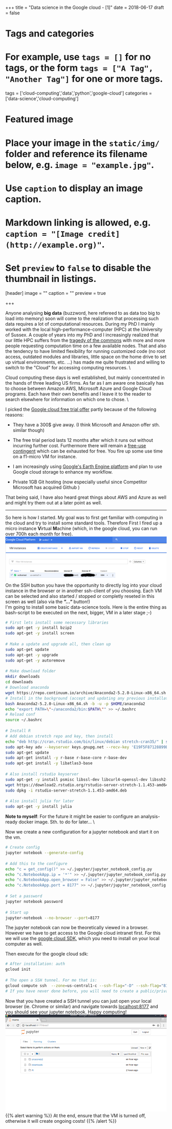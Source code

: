 +++
title = "Data science in the Google cloud - [1]"
date = 2018-06-17
draft = false

# Tags and categories
# For example, use `tags = []` for no tags, or the form `tags = ["A Tag", "Another Tag"]` for one or more tags.
tags = ['cloud-computing','data','python','google-cloud']
categories = ['data-science','cloud-computing']

# Featured image
# Place your image in the `static/img/` folder and reference its filename below, e.g. `image = "example.jpg"`.
# Use `caption` to display an image caption.
#   Markdown linking is allowed, e.g. `caption = "[Image credit](http://example.org)"`.
# Set `preview` to `false` to disable the thumbnail in listings.
[header]
image = ""
caption = ""
preview = true

+++

Anyone analysing __big data__ (buzzword, here refereed to as data too big to load into memory) soon will come to the realization that processing such data requires a lot of computational resources. During my PhD I mainly worked with the local high-performance-computer (HPC) at the University of Sussex. A couple of years into my PhD and I increasingly realized that our little HPC suffers from the [tragedy of the commons](https://en.wikipedia.org/wiki/Tragedy_of_the_commons) with more and more people requesting computation time on a few available nodes.  That and also the tendency to have limited flexibility for running customized code (no root access, outdated modules and libraries, little space on the home drive to set up virtual environments, etc. ...) has made me quite frustrated and willing to switch to the "Cloud" for accessing computing resources.
\

Cloud computing these days is well established, but mainly concentrated in the hands of three leading US firms. As far as I am aware one basically has to choose between Amazon AWS, Microsoft Azure and Google Cloud programs. Each have their own benefits and I leave it to the reader to search elsewhere for information on which one to chose.
\

I picked the [Google cloud free trial offer](https://cloud.google.com/free-trial/) partly because of the following reasons:

* They have a 300$ give away. (I think Microsoft and Amazon offer sth. similar though)

* The free trial period lasts 12 months after which it runs out without incurring further cost. Furthermore there will remain a [free-use contingent](https://cloud.google.com/free/) which can be exhausted for free. You fire up some use time on a f1-micro VM for instance.

* I am increasingly using [Google's Earth Engine platform](https://earthengine.google.com/) and plan to use Google cloud storage to enhance my workflow.

* Private 1GB Git hosting (now especially useful since Competitor Microsoft has acquired Github )


That being said, I have also heard great things about AWS and Azure as well and might try them out at a later point as well.

<hr>

So here is how I started. My goal was to first get familiar with computing in the cloud and try to install some standard tools. Therefore
First I fired up a micro instance **V**irtual **M**achine (which, in the google cloud, you can run over 700h each month for free).
![Micro instance in Google cloud ](/img/posts/GoogleCloudInstance.png)
On the SSH button you have the opportunity to directly log into your cloud instance in the browser or in another ssh-client of you choosing.
Each VM can be selected and also started / stopped or completly reseted in this screen as well (also via the ***"..."*** button!)
\
I'm going to install some basic data-science tools.
Here is the entire thing as bash-script to be executed on the next, bigger, VM in a later stage ;-)

```bash
# First lets install some necessary libraries
sudo apt-get -y install bzip2
sudo apt-get -y install screen

# Make a update and upgrade all, then clean up
sudo apt-get update
sudo apt-get -y upgrade
sudo apt-get -y autoremove

# Make download folder
mkdir downloads
cd downloads
# Download anaconda
wget https://repo.continuum.io/archive/Anaconda2-5.2.0-Linux-x86_64.sh
# Install in the background (accept and updating any previous installations)
bash Anaconda2-5.2.0-Linux-x86_64.sh -b -u -p $HOME/anaconda2
echo "export PATH=\"~/anaconda2/bin:$PATH\"" >> ~/.bashrc
# Reload conf
source ~/.bashrc

# Install R
# Add debian stretch repo and key, then install
echo "deb http://cran.rstudio.com/bin/linux/debian stretch-cran35/" | sudo tee -a /etc/apt/sources.list
sudo apt-key adv --keyserver keys.gnupg.net --recv-key 'E19F5F87128899B192B1A2C2AD5F960A256A04AF'
sudo apt-get update
sudo apt-get install -y r-base r-base-core r-base-dev
sudo apt-get install -y libatlas3-base

# Also install rstudio keyserver
sudo apt-get -y install psmisc libssl-dev libcurl4-openssl-dev libssh2-1-dev
wget https://download2.rstudio.org/rstudio-server-stretch-1.1.453-amd64.deb
sudo dpkg -i rstudio-server-stretch-1.1.453-amd64.deb

# Also install julia for later
sudo apt-get -y install julia

```
**Note to myself**: For the future it might be easier to configure an analysis-ready docker image. Sth. to do for later...
\

Now we create a new configuration for a jupyter notebook and start it on the vm.

```bash
# Create config
jupyter notebook --generate-config

# Add this to the configure
echo "c = get_config()" >> ~/.jupyter/jupyter_notebook_config.py
echo "c.NotebookApp.ip = '*'" >> ~/.jupyter/jupyter_notebook_config.py
echo "c.NotebookApp.open_browser = False" >> ~/.jupyter/jupyter_notebook_config.py
echo "c.NotebookApp.port = 8177" >> ~/.jupyter/jupyter_notebook_config.py

# Set a password
jupyter notebook password

# Start up
jupyter-notebook --no-browser --port=8177

```

The jupyter notebook can now be theoretically viewed in a browser. However we have to get access to the Google cloud intranet first. For this we will use the [google cloud SDK](https://cloud.google.com/sdk/), which you need to install on your local computer as well.

Then execute for the google cloud sdk:
```bash
# After installation: auth
gcloud init

# The open a SSH tunnel. For me that is:
gcloud compute ssh  --zone=us-central1-c --ssh-flag="-D" --ssh-flag="8177" --ssh-flag="-N" --ssh-flag="-n" wolkentest
# If you have never done before, you will need to create a public/private ssh key
```

Now that you have created a SSH tunnel you can just open your local browser (ie. Chrome or similar) and navigate towards [localhost:8177](localhost:8177) and you should see your jupyter notebook. Happy computing!
![Jupyter running through an SSH tunnel](/img/posts/GoogleCloudJupyterRunning.png)
{{% alert warning %}}
At the end, ensure that the VM is turned off, otherwise it will create ongoing costs!
{{% /alert %}}
